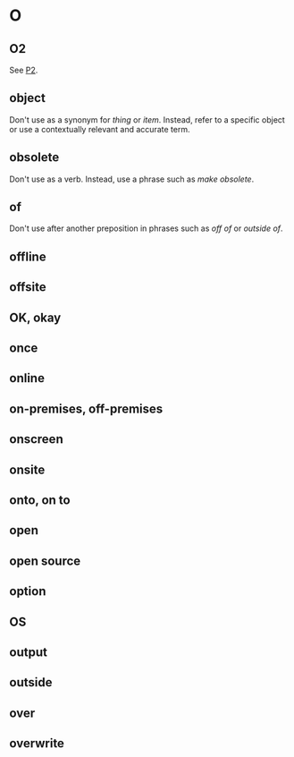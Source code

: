# O

## O2

See [P2](p.md).

## object

Don't use as a synonym for *thing* or *item*. Instead, refer to a specific object or use a contextually relevant and accurate term.

## obsolete

Don't use as a verb. Instead, use a phrase such as *make obsolete*.

## of

Don't use after another preposition in phrases such as *off of* or *outside of*.

## offline
## offsite
## OK, okay
## once
## online
## on-premises, off-premises
## onscreen
## onsite
## onto, on to
## open
## open source
## option
## OS
## output
## outside
## over
## overwrite
